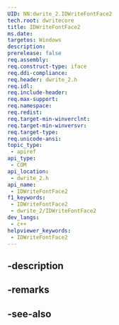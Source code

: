 ```yaml
---
UID: NN:dwrite_2.IDWriteFontFace2
tech.root: dwritecore
title: IDWriteFontFace2
ms.date: 
targetos: Windows
description: 
prerelease: false
req.assembly: 
req.construct-type: iface
req.ddi-compliance: 
req.header: dwrite_2.h
req.idl: 
req.include-header: 
req.max-support: 
req.namespace: 
req.redist: 
req.target-min-winverclnt: 
req.target-min-winversvr: 
req.target-type: 
req.unicode-ansi: 
topic_type:
 - apiref
api_type:
 - COM
api_location:
 - dwrite_2.h
api_name:
 - IDWriteFontFace2
f1_keywords:
 - IDWriteFontFace2
 - dwrite_2/IDWriteFontFace2
dev_langs:
 - c++
helpviewer_keywords:
 - IDWriteFontFace2
---
```


## -description

## -remarks

## -see-also


